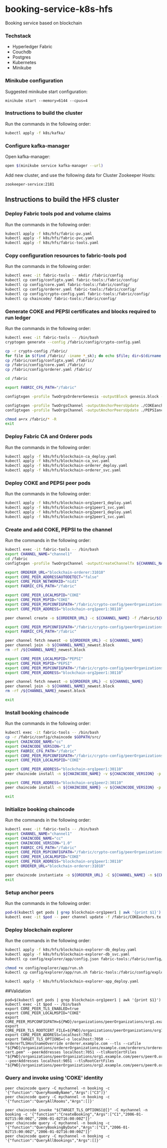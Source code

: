# booking-service-k8s-hfs
Booking service based on blockchain

### Techstack
- Hyperledger Fabric
- Couchdb
- Postgres
- Kubernetes
- Minikube

### Minikube configuration
Suggested minikube start configuration:
```
minikube start --memory=6144 --cpus=4
```

### Instructions to build the cluster

Run the commands in the following order:

``` bash
kubectl apply -f k8s/kafka/
```

### Configure kafka-manager

Open kafka-manager:

``` bash
open $(minikube service kafka-manager --url)
```
Add new cluster, and use the following data for Cluster Zookeeper Hosts:
```
zookeeper-service:2181
```

## Instructions to build the HFS cluster


### Deploy Fabric tools pod and volume claims
Run the commands in the following order:
``` bash
kubectl apply -f k8s/hfs/fabric-pv.yaml
kubectl apply -f k8s/hfs/fabric-pvc.yaml
kubectl apply -f k8s/hfs/fabric-tools.yaml
```

###  Copy configuration resources to fabric-tools pod
Run the commands in the following order:
``` bash
kubectl exec -it fabric-tools -- mkdir /fabric/config
kubectl cp config/configtx.yaml fabric-tools:/fabric/config/
kubectl cp config/core.yaml fabric-tools:/fabric/config/
kubectl cp config/orderer.yaml fabric-tools:/fabric/config/
kubectl cp config/crypto-config.yaml fabric-tools:/fabric/config/
kubectl cp chaincode/ fabric-tools:/fabric/config/
```

### Generate COKE and PEPSI certificates and blocks required to run ledger
Run the commands in the following order:

``` bash
kubectl exec -it fabric-tools -- /bin/bash
cryptogen generate --config /fabric/config/crypto-config.yaml

cp -r crypto-config /fabric/
for file in $(find /fabric/ -iname *_sk); do echo $file; dir=$(dirname $file); mv ${dir}/*_sk ${dir}/key.pem; done
cp /fabric/config/configtx.yaml /fabric/
cp /fabric/config/core.yaml /fabric/
cp /fabric/config/orderer.yaml /fabric/

cd /fabric

export FABRIC_CFG_PATH="/fabric"

configtxgen -profile TwoOrgsOrdererGenesis -outputBlock genesis.block -channelID channel1

configtxgen -profile TwoOrgsChannel -outputAnchorPeersUpdate ./COKEanchors.tx -channelID channel1 -asOrg COKE
configtxgen -profile TwoOrgsChannel -outputAnchorPeersUpdate ./PEPSIanchors.tx -channelID channel1 -asOrg PEPSI

chmod a+rx /fabric/* -R
exit
```


### Deploy Fabric CA and Orderer pods
Run the commands in the following order:

``` bash
kubectl apply -f k8s/hfs/blockchain-ca_deploy.yaml
kubectl apply -f k8s/hfs/blockchain-ca_svc.yaml
kubectl apply -f k8s/hfs/blockchain-orderer_deploy.yaml
kubectl apply -f k8s/hfs/blockchain-orderer_svc.yaml
```

### Deploy COKE and PEPSI peer pods
Run the commands in the following order:

``` bash
kubectl apply -f k8s/hfs/blockchain-org1peer1_deploy.yaml
kubectl apply -f k8s/hfs/blockchain-org1peer1_svc.yaml
kubectl apply -f k8s/hfs/blockchain-org2peer1_deploy.yaml
kubectl apply -f k8s/hfs/blockchain-org2peer1_svc.yaml
```

### Create and add COKE, PEPSI to the channel
Run the commands in the following order:

``` bash
kubectl exec -it fabric-tools -- /bin/bash
export CHANNEL_NAME="channel1"
cd /fabric
configtxgen -profile TwoOrgsChannel -outputCreateChannelTx ${CHANNEL_NAME}.tx -channelID ${CHANNEL_NAME}

export ORDERER_URL="blockchain-orderer:31010"
export CORE_PEER_ADDRESSAUTODETECT="false"
export CORE_PEER_NETWORKID="nid1"
export FABRIC_CFG_PATH="/fabric"

export CORE_PEER_LOCALMSPID="COKE"
export CORE_PEER_MSPID="COKE"
export CORE_PEER_MSPCONFIGPATH="/fabric/crypto-config/peerOrganizations/org1.example.com/peers/peer0.org1.example.com/msp/"
export CORE_PEER_ADDRESS="blockchain-org1peer1:30110"

peer channel create -o ${ORDERER_URL} -c ${CHANNEL_NAME} -f /fabric/${CHANNEL_NAME}.tx

export CORE_PEER_MSPCONFIGPATH="/fabric/crypto-config/peerOrganizations/org1.example.com/users/Admin@org1.example.com/msp"
export FABRIC_CFG_PATH="/fabric"

peer channel fetch newest -o ${ORDERER_URL} -c ${CHANNEL_NAME}
peer channel join -b ${CHANNEL_NAME}_newest.block
rm -rf /${CHANNEL_NAME}_newest.block

export CORE_PEER_LOCALMSPID="PEPSI"
export CORE_PEER_MSPID="PEPSI"
export CORE_PEER_MSPCONFIGPATH="/fabric/crypto-config/peerOrganizations/org2.example.com/users/Admin@org2.example.com/msp"
export CORE_PEER_ADDRESS="blockchain-org2peer1:30110"

peer channel fetch newest -o ${ORDERER_URL} -c ${CHANNEL_NAME}
peer channel join -b ${CHANNEL_NAME}_newest.block
rm -rf /${CHANNEL_NAME}_newest.block

exit
```

### Install booking chaincode
Run the commands in the following order:

``` bash
kubectl exec -it fabric-tools -- /bin/bash
cp -r /fabric/config/chaincode $GOPATH/src/
export CHAINCODE_NAME="cc"
export CHAINCODE_VERSION="1.0"
export FABRIC_CFG_PATH="/fabric"
export CORE_PEER_MSPCONFIGPATH="/fabric/crypto-config/peerOrganizations/org1.example.com/users/Admin@org1.example.com/msp"
export CORE_PEER_LOCALMSPID="COKE"

export CORE_PEER_ADDRESS="blockchain-org1peer1:30110"
peer chaincode install -n ${CHAINCODE_NAME} -v ${CHAINCODE_VERSION} -p chaincode/

export CORE_PEER_ADDRESS="blockchain-org1peer2:30110"
peer chaincode install -n ${CHAINCODE_NAME} -v ${CHAINCODE_VERSION} -p chaincode/

exit
```

### Initialize booking chaincode
Run the commands in the following order:

``` bash
kubectl exec -it fabric-tools -- /bin/bash
export CHANNEL_NAME="channel1"
export CHAINCODE_NAME="cc"
export CHAINCODE_VERSION="1.0"
export FABRIC_CFG_PATH="/fabric"
export CORE_PEER_MSPCONFIGPATH="/fabric/crypto-config/peerOrganizations/org1.example.com/users/Admin@org1.example.com/msp"
export CORE_PEER_LOCALMSPID="COKE"
export CORE_PEER_ADDRESS="blockchain-org1peer1:30110"
export ORDERER_URL="blockchain-orderer:31010"

peer chaincode instantiate -o ${ORDERER_URL} -C ${CHANNEL_NAME} -n ${CHAINCODE_NAME} -v ${CHAINCODE_VERSION} -P "AND('Org1MSP.member','Org2MSP.member','Org3MSP.member','Org4MSP.member')" -c '{"Args":[]}'
exit
```

### Setup anchor peers
Run the commands in the following order:

``` bash
pod=$(kubectl get pods | grep blockchain-org1peer1 | awk '{print $1}')
kubectl exec -it $pod -- peer channel update -f /fabric/COKEanchors.tx -c channel1 -o blockchain-orderer:31010
```

### Deploy blockchain explorer
Run the commands in the following order:

``` bash
kubectl apply -f k8s/hfs/blockchain-explorer-db_deploy.yaml
kubectl apply -f k8s/hfs/blockchain-explorer-db_svc.yaml
kubectl cp config/explorer/app/config.json fabric-tools:/fabric/config/explorer/app/

chmod +x config/explorer/app/run.sh
kubectl cp config/explorer/app/run.sh fabric-tools:/fabric/config/explorer/app/

kubectl apply -f k8s/hfs/blockchain-explorer-app_deploy.yaml
```

##Validation
```
pod=$(kubectl get pods | grep blockchain-org1peer1 | awk '{print $1}')
kubectl exec -it $pod -- /bin/bash
export CORE_PEER_TLS_ENABLED=true
export CORE_PEER_LOCALMSPID="COKE"
export CORE_PEER_MSPCONFIGPATH=${PWD}/organizations/peerOrganizations/org1.example.com/users/creator1@org1.example.com/msp
export CORE_PEER_TLS_ROOTCERT_FILE=${PWD}/organizations/peerOrganizations/org1.example.com/peers/peer0.org1.example.com/tls/ca.crt
export CORE_PEER_ADDRESS=localhost:7051
export TARGET_TLS_OPTIONS=(-o localhost:7050 --ordererTLSHostnameOverride orderer.example.com --tls --cafile "${PWD}/organizations/ordererOrganizations/example.com/orderers/orderer.example.com/msp/tlscacerts/tlsca.example.com-cert.pem" --peerAddresses localhost:7051 --tlsRootCertFiles "${PWD}/organizations/peerOrganizations/org1.example.com/peers/peer0.org1.example.com/tls/ca.crt" --peerAddresses localhost:9051 --tlsRootCertFiles "${PWD}/organizations/peerOrganizations/org2.example.com/peers/peer0.org2.example.com/tls/ca.crt")
```

### Query and invoke using 'COKE' identity
```
peer chaincode query -C mychannel -n booking -c '{"function":"QueryRoomByName","Args":["C3"]}'
peer chaincode query -C mychannel -n booking -c '{"function":"QueryAllRooms","Args":[]}'

peer chaincode invoke "${TARGET_TLS_OPTIONS[@]}" -C mychannel -n booking -c '{"function":"CreateBooking","Args":["C1","2006-01-02T15:00:00Z","2006-01-02T16:00:00Z"]}'
peer chaincode query -C mychannel -n booking -c '{"function":"QueryBookingByDate","Args":["C1","2006-01-02T15:00:00Z","2006-01-02T16:00:00Z"]}'
peer chaincode query -C mychannel -n booking -c '{"function":"QueryAllBookings","Args":[]}'
```
